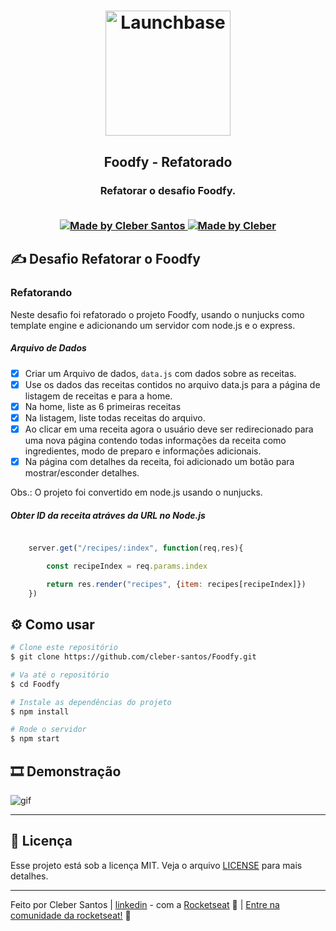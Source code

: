 <h1 align="center">
    <img alt="Launchbase" src="https://storage.googleapis.com/golden-wind/bootcamp-launchbase/logo.png" width="200px" />
</h1>

<h2 align="center">
  Foodfy - Refatorado
</h2>
<h3 align="center">
  Refatorar o desafio Foodfy.
<br>
<br>  

<p align="center">

  <a href="https://github.com/cleber-santos">
    <img alt="Made by Cleber Santos" src="https://img.shields.io/badge/Made%20by-Cleber Santos-orange?style=flat&logo=github">
  </a>
  <a href="https://www.linkedin.com/in/cleber-rodrigo-santos/">
    <img alt="Made by Cleber" src="https://img.shields.io/badge/LinkedIn-blue?style=flat&logo=linkedin&labelColor=blue">
  </a>

</p>

## ✍ Desafio Refatorar o Foodfy

### Refatorando

Neste desafio foi refatorado o projeto Foodfy, usando o nunjucks como template engine e adicionando um servidor com node.js e o express.

##### Arquivo de Dados

- [x] Criar um Arquivo de dados, `data.js` com dados sobre as receitas.
- [x] Use os dados das receitas contidos no arquivo data.js para a página de listagem de receitas e para a home.
- [x] Na home, liste as 6 primeiras receitas
- [x] Na listagem, liste todas receitas do arquivo.
- [x] Ao clicar em uma receita agora o usuário deve ser redirecionado para uma nova página contendo todas informações da receita como ingredientes, modo de preparo e informações adicionais.
- [x] Na página com detalhes da receita, foi adicionado um botão para mostrar/esconder detalhes.

Obs.: O projeto foi convertido em node.js usando o nunjucks.  


##### Obter ID da receita atráves da URL no Node.js

  
```js

    server.get("/recipes/:index", function(req,res){

        const recipeIndex = req.params.index

        return res.render("recipes", {item: recipes[recipeIndex]})
    })

```

## :gear: Como usar
```bash
# Clone este repositório
$ git clone https://github.com/cleber-santos/Foodfy.git

# Va até o repositório
$ cd Foodfy

# Instale as dependências do projeto
$ npm install

# Rode o servidor
$ npm start

```

## :film_strip: Demonstração

![gif](https://github.com/cleber-santos/Foodfy-refatorado/blob/master/public/assets/Foodfy.gif)

---

## :memo: Licença

Esse projeto está sob a licença MIT. Veja o arquivo [LICENSE](/LICENSE) para mais detalhes.

---

Feito por Cleber Santos | [linkedin](https://www.linkedin.com/in/cleber-rodrigo-santos/) - com a [Rocketseat](https://rocketseat.com.br) :rocket: | [Entre na comunidade da rocketseat!](https://discordapp.com/invite/gCRAFhc) :purple_heart:

